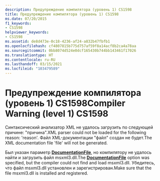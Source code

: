 ```yaml
---
description: Предупреждение компилятора (уровень 1) CS1598
title: Предупреждение компилятора (уровень 1) CS1598
ms.date: 07/20/2015
f1_keywords:
- CS1598
helpviewer_keywords:
- CS1598
ms.assetid: de8d473e-0c18-4236-af24-a832b47fbfb1
ms.openlocfilehash: cf4807815b775d757af59f8a14acf8b2ca4a78aa
ms.sourcegitcommit: 0bb8074d524e0dcf165430b744bb143461f17026
ms.translationtype: HT
ms.contentlocale: ru-RU
ms.lasthandoff: 03/15/2021
ms.locfileid: "103479589"
---
```

# <a name="compiler-warning-level-1-cs1598"></a><span data-ttu-id="ec0c5-103">Предупреждение компилятора (уровень 1) CS1598</span><span class="sxs-lookup"><span data-stu-id="ec0c5-103">Compiler Warning (level 1) CS1598</span></span>

<span data-ttu-id="ec0c5-104">Синтаксический анализатор XML не удалось загрузить по следующей причине: "причина".</span><span class="sxs-lookup"><span data-stu-id="ec0c5-104">XML parser could not be loaded for the following reason: 'reason'.</span></span> <span data-ttu-id="ec0c5-105">Файл XML-документации "файл" создан не будет.</span><span class="sxs-lookup"><span data-stu-id="ec0c5-105">The XML documentation file 'file' will not be generated.</span></span>  
  
 <span data-ttu-id="ec0c5-106">Был указан параметр [**DocumentationFile**](../compiler-options/output.md#documentationfile), но компилятору не удалось найти и загрузить файл msxml3.dll.</span><span class="sxs-lookup"><span data-stu-id="ec0c5-106">The [**DocumentationFile**](../compiler-options/output.md#documentationfile) option was specified, but the compiler could not find and load msxml3.dll.</span></span> <span data-ttu-id="ec0c5-107">Убедитесь, что файл msxml3.dll установлен и зарегистрирован.</span><span class="sxs-lookup"><span data-stu-id="ec0c5-107">Make sure that the file msxml3.dll is installed and registered.</span></span>
